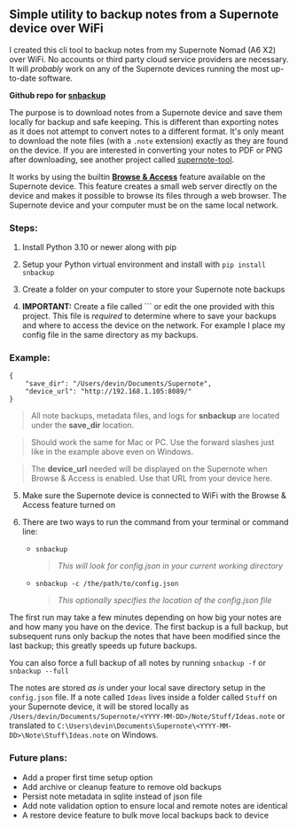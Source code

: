 ## Simple utility to backup notes from a Supernote device over WiFi

I created this cli tool to backup notes from my Supernote Nomad (A6 X2) over WiFi. No accounts or third party cloud service providers are necessary. It will *probably* work on any of the Supernote devices running the most up-to-date software.

**Github repo for [snbackup](https://github.com/theburningbush/snbackup)**

The purpose is to download notes from a Supernote device and save them locally for backup and safe keeping. This is different than exporting notes as it does not attempt to convert notes to a different format. It's only meant to download the note files (with a `.note` extension) exactly as they are found on the device. If you are interested in converting your notes to PDF or PNG after downloading, see another project called [supernote-tool](https://github.com/jya-dev/supernote-tool).

It works by using the builtin [**Browse & Access**](https://support.supernote.com/en_US/Tools-Features/wi-fi-transfer) feature available on the Supernote device. This feature creates a small web server directly on the device and makes it possible to browse its files through a web browser. The Supernote device and your computer must be on the same local network.

### Steps:

1. Install Python 3.10 or newer along with pip

2. Setup your Python virtual environment and install with `pip install snbackup`

3. Create a folder on your computer to store your Supernote note backups

4. **IMPORTANT:** Create a file called ``` or edit the one provided with this project. This file is *required* to determine where to save your backups and where to access the device on the network. For example I place my config file in the same directory as my backups.

### Example:
```
{
    "save_dir": "/Users/devin/Documents/Supernote",
    "device_url": "http://192.168.1.105:8089/"
}
```

> All note backups, metadata files, and logs for **snbackup** are located under the **save_dir** location.  

> Should work the same for Mac or PC. Use the forward slashes just like in the example above even on Windows.

> The **device_url** needed will be displayed on the Supernote when Browse & Access is enabled. Use that URL from your device here.

5. Make sure the Supernote device is connected to WiFi with the Browse & Access feature turned on

6. There are two ways to run the command from your terminal or command line:
    - `snbackup` 
        > *This will look for config.json in your current working directory*
    - `snbackup -c /the/path/to/config.json`
        > *This optionally specifies the location of the config.json file*  

The first run may take a few minutes depending on how big your notes are and how many you have on the device. The first backup is a full backup, but subsequent runs only backup the notes that have been modified since the last backup; this greatly speeds up future backups.

You can also force a full backup of all notes by running `snbackup -f` or `snbackup --full`

The notes are stored *as is* under your local save directory setup in the `config.json` file. 
If a note called `Ideas` lives inside a folder called `Stuff` on your Supernote device, it will be stored locally as `/Users/devin/Documents/Supernote/<YYYY-MM-DD>/Note/Stuff/Ideas.note` or translated to `C:\Users\devin\Documents\Supernote\<YYYY-MM-DD>\Note\Stuff\Ideas.note` on Windows.
  

### Future plans:
- Add a proper first time setup option
- Add archive or cleanup feature to remove old backups
- Persist note metadata in sqlite instead of json file
- Add note validation option to ensure local and remote notes are identical
- A restore device feature to bulk move local backups back to device

